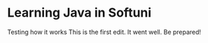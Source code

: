 # Learning Java in Softuni
Testing how it works
This is the first edit. It went well. 
Be prepared! 
